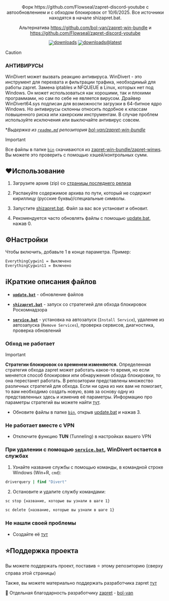 <div align="center">
Форк https://github.com/Flowseal/zapret-discord-youtube c автообновлением и с обходом блокировок от 10/6/2025. Все источники находятся в начале shizapret.bat.

Альтернатива https://github.com/bol-van/zapret-win-bundle и https://github.com/Flowseal/zapret-discord-youtube
</div>
<div align="center" style="line-height: 1;">
  <a href="https://www.github.com/sch-izo/shizapret/releases/"><img alt="downloads"
    src="https://img.shields.io/github/downloads/sch-izo/shizapret/total"/></a>
  <a href="https://www.github.com/sch-izo/shizapret/releases/latest"><img alt="downloads@latest"
    src="https://img.shields.io/github/downloads/sch-izo/shizapret/latest/total"/></a>
</div>

> [!CAUTION]
>
> ### АНТИВИРУСЫ
> WinDivert может вызвать реакцию антивируса.
> WinDivert - это инструмент для перехвата и фильтрации трафика, необходимый для работы zapret.
> Замена iptables и NFQUEUE в Linux, которых нет под Windows.
> Он может использоваться как хорошими, так и плохими программами, но сам по себе не является вирусом.
> Драйвер WinDivert64.sys подписан для возможности загрузки в 64-битное ядро Windows.
> Но антивирусы склонны относить подобное к классам повышенного риска или хакерским инструментам.
> В случае проблем используйте исключения или выключайте антивирус совсем.
>
> **Выдержка из [`readme.md`](https://github.com/bol-van/zapret-win-bundle/blob/master/readme.md#%D0%B0%D0%BD%D1%82%D0%B8%D0%B2%D0%B8%D1%80%D1%83%D1%81%D1%8B) репозитория [bol-van/zapret-win-bundle](https://github.com/bol-van/zapret-win-bundle)*

> [!IMPORTANT]
> Все файлы в папке [`bin`](./bin) скачиваются из [zapret-win-bundle/zapret-winws](https://github.com/bol-van/zapret-win-bundle/tree/master/zapret-winws). Вы можете это проверить с помощью хэшей/контрольных сумм.

## ❤Использование

1. Загрузите архив (zip) со [страницы последнего релиза](https://github.com/sch-izo/shizapret/releases/latest)

2. Распакуйте содержимое архива по пути, который не содержит кириллицу (русские буквы)/специальные символы.

3. Запустите [shizapret.bat](./shizapret.bat). Файл за вас все установит и обновит.

4. Рекомендуется часто обновлять файлы с помощью [update.bat](./update.bat), нажав 0.

## ⚙️Настройки

Чтобы включить, добавьте 1 в конце параметра. Пример:
```
EverythingCygwin1 = Выключено
EverythingCygwin11 = Включено
```

## ℹ️Краткие описания файлов

- [**`update.bat`**](./update.bat) - обновление файлов

- [**`shizapret.bat`**](./shizapret.bat) - запуск со стратегией для обхода блокировок Роскомнадзора

- [**`service.bat`**](./service.bat) - установка на автозапуск (`Install Service`), удаление из автозапуска (`Remove Services`), проверка сервисов, диагностика, проверка обновлений

### Обход не работает

> [!IMPORTANT]
> **Стратегии блокировок со временем изменяются.**
> Определенная стратегия обхода zapret может работать какое-то время, но если меняется способ блокировки или обнаружения обхода блокировки, то она перестанет работать.
> В репозитории представлены множество различных стратегий для обхода. Если ни одна из них вам не помогает, то вам необходимо создать новую, взяв за основу одну из представленных здесь и изменив её параметры.
> Информацию про параметры стратегий вы можете найти [тут](https://github.com/bol-van/zapret/blob/master/docs/readme.md#nfqws).

- Обновите файлы в папке [`bin`](./bin), открыв [update.bat](./update.bat) и нажав 3.

### Не работает вместе с VPN

- Отключите функцию **TUN** (Tunneling) в настройках вашего VPN

### При удалении с помощью [**`service.bat`**](./service.bat), WinDivert остается в службах

1. Узнайте название службы с помощью команды, в командной строке Windows (Win+R, `cmd`):

```cmd
driverquery | find "Divert"
```

2. Остановите и удалите службу командами:

```cmd
sc stop {название, которые вы узнали в шаге 1}

sc delete {название, которые вы узнали в шаге 1}
```

### Не нашли своей проблемы

* Создайте её [тут](https://github.com/sch-izo/shizapret/issues)

## ⭐Поддержка проекта

Вы можете поддержать проект, поставив :star: этому репозиторию (сверху справа этой страницы)

Также, вы можете материально поддержать разработчика zapret [тут](https://github.com/bol-van/zapret/issues/590#issuecomment-2408866758)

💖 Отдельная благодарность разработчику [zapret](https://github.com/bol-van/zapret) - [bol-van](https://github.com/bol-van)
